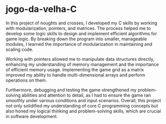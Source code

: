 # jogo-da-velha-C

In this project of noughts and crosses, I developed my C skills by working with modularization, pointers, and matrices. The process helped me to develop some logic skills to design and implement efficient algorithms for game logic. By breaking down the program into smaller, manageable modules, I learned the importance of modularization in maintaining and scaling code. 

Working with pointers allowed me to manipulate data structures directly, enhancing my understanding of memory management and the importance of efficient memory usage. Implementing the game grid as a matrix improved my ability to handle multi-dimensional arrays and perform operations on them.

Furthermore, debugging and testing the game strengthened my problem-solving abilities and attention to detail, as I had to ensure the game ran smoothly under various conditions and input scenarios. Overall, this project not only solidified my understanding of core C programming concepts but also honed my logical thinking and problem-solving skills, which are crucial in software development.
